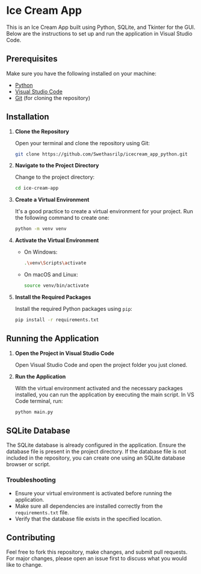 
# Ice Cream App

This is an Ice Cream App built using Python, SQLite, and Tkinter for the GUI. Below are the instructions to set up and run the application in Visual Studio Code.

## Prerequisites

Make sure you have the following installed on your machine:

- [Python](https://www.python.org/downloads/)
- [Visual Studio Code](https://code.visualstudio.com/)
- [Git](https://git-scm.com/downloads) (for cloning the repository)

## Installation

1. **Clone the Repository**

    Open your terminal and clone the repository using Git:

    ```bash
    git clone https://github.com/Swethasrilp/icecream_app_python.git
    ```

2. **Navigate to the Project Directory**

    Change to the project directory:

    ```bash
    cd ice-cream-app
    ```

3. **Create a Virtual Environment**

    It's a good practice to create a virtual environment for your project. Run the following command to create one:

    ```bash
    python -m venv venv
    ```

4. **Activate the Virtual Environment**

    - On Windows:

      ```bash
      .\venv\Scripts\activate
      ```

    - On macOS and Linux:

      ```bash
      source venv/bin/activate
      ```

5. **Install the Required Packages**

    Install the required Python packages using `pip`:

    ```bash
    pip install -r requirements.txt
    ```

## Running the Application

1. **Open the Project in Visual Studio Code**

    Open Visual Studio Code and open the project folder you just cloned.

2. **Run the Application**

    With the virtual environment activated and the necessary packages installed, you can run the application by executing the main script. In VS Code terminal, run:

    ```bash
    python main.py
    ```

## SQLite Database

The SQLite database is already configured in the application. Ensure the database file is present in the project directory. If the database file is not included in the repository, you can create one using an SQLite database browser or script.

### Troubleshooting

- Ensure your virtual environment is activated before running the application.
- Make sure all dependencies are installed correctly from the `requirements.txt` file.
- Verify that the database file exists in the specified location.

## Contributing

Feel free to fork this repository, make changes, and submit pull requests. For major changes, please open an issue first to discuss what you would like to change.
